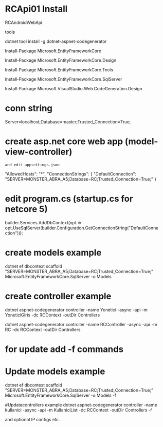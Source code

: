 # RCApi01 Install

RCAndroidWebApi

tools

dotnet tool install -g dotnet-aspnet-codegenerator

Install-Package Microsoft.EntityFrameworkCore

Install-Package Microsoft.EntityFrameworkCore.Design

Install-Package Microsoft.EntityFrameworkCore.Tools

Install-Package Microsoft.EntityFrameworkCore.SqlServer

Install-Package Microsoft.VisualStudio.Web.CodeGeneration.Design

# conn string
Server=localhost;Database=master;Trusted_Connection=True;


# create asp.net core web app (model-view-controller)
    and edit appsettings.json

"AllowedHosts": "*",
  "ConnectionStrings": {
    "DefaultConnection": "SERVER=MONSTER_ABRA_A5;Database=RC;Trusted_Connection=True;"
  }
  
# edit program.cs (startup.cs for netcore 5)
builder.Services.AddDbContext<RCContext>(opt => opt.UseSqlServer(builder.Configuration.GetConnectionString("DefaultConnection")));


# create models example
dotnet ef dbcontext scaffold "SERVER=MONSTER_ABRA_A5;Database=RC;Trusted_Connection=True;" Microsoft.EntityFrameworkCore.SqlServer -o Models


# create controller example
dotnet aspnet-codegenerator controller -name Yonetici -async -api -m YoneticiGiris -dc RCContext -outDir Controllers

dotnet aspnet-codegenerator controller -name RCController -async -api -m RC -dc RCContext -outDir Controllers 


# for update add -f commands 
# Update models example
dotnet ef dbcontext scaffold "SERVER=MONSTER_ABRA_A5;Database=RC;Trusted_Connection=True;" Microsoft.EntityFrameworkCore.SqlServer -o Models -f


#Updatecontrollers example
dotnet aspnet-codegenerator controller -name kullanici -async -api -m KullaniciList -dc RCContext -outDir Controllers -f


and optional IP configs etc.

